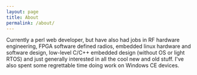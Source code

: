 ```yaml
---
layout: page
title: About
permalink: /about/
---
```


Currently a perl web developer, but have also had jobs in RF hardware
engineering, FPGA software defined radios, embedded linux hardware and
software design, low-level C/C++ embedded design (without OS or light
RTOS) and just generally interested in all the cool new and old stuff.
I've also spent some regrettable time doing work on Windows CE
devices.
